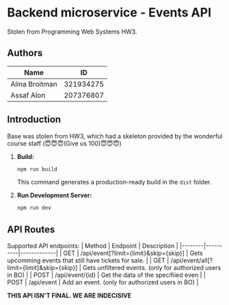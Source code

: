 # Backend microservice - Events API
Stolen from Programming Web Systems HW3. 

## Authors
| Name           | ID        |
| -------------- | --------- |
| Alina Broitman | 321934275 |
| Assaf Alon     | 207376807 |


## Introduction

Base was stolen from HW3, which had a skeleton provided by the wonderful course staff (😇😇😇(Give us 100)😇😇😇)

1. **Build:**

     ```bash
     npm run build
     ```

   This command generates a production-ready build in the `dist` folder.

2. **Run Development Server:**

     ```bash
     npm run dev
     ```

## API Routes

Supported API endpoints:
| Method | Endpoint | Description |
|--------|----------|-------------|
| GET    | /api/event[?limit={limit}&skip={skip}] | Gets upcomming events that still have tickets for sale. |
| GET    | /api/event/all[?limit={limit}&skip={skip}] | Gets unfiltered events. (only for authorized users in BO) |
| POST   | /api/event/{id} | Get the data of the specifiied even |
| POST   | /api/event | Add an event. (only for authorized users in BO) |

**THIS API ISN'T FINAL. WE ARE INDECISIVE**